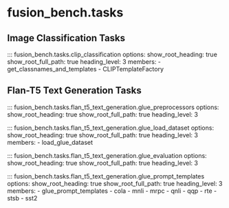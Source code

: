 # fusion_bench.tasks

## Image Classification Tasks

::: fusion_bench.tasks.clip_classification
    options:
        show_root_heading: true
        show_root_full_path: true
        heading_level: 3
        members:
        - get_classnames_and_templates
        - CLIPTemplateFactory

## Flan-T5 Text Generation Tasks

::: fusion_bench.tasks.flan_t5_text_generation.glue_preprocessors
    options:
        show_root_heading: true
        show_root_full_path: true
        heading_level: 3

::: fusion_bench.tasks.flan_t5_text_generation.glue_load_dataset
    options:
        show_root_heading: true
        show_root_full_path: true
        heading_level: 3
        members:
        - load_glue_dataset

::: fusion_bench.tasks.flan_t5_text_generation.glue_evaluation
    options:
        show_root_heading: true
        show_root_full_path: true
        heading_level: 3

::: fusion_bench.tasks.flan_t5_text_generation.glue_prompt_templates
    options:
        show_root_heading: true
        show_root_full_path: true
        heading_level: 3
        members:
        - glue_prompt_templates
        - cola
        - mnli
        - mrpc
        - qnli
        - qqp
        - rte
        - stsb
        - sst2
